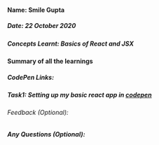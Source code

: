 #### Name: Smile Gupta
##### Date: 22 October 2020
##### Concepts Learnt: Basics of React and JSX

#### Summary of all the learnings
##### CodePen Links:
##### Task1: Setting up my basic react app in [codepen](https://codepen.io/smilegupta/pen/WNxGQdx)


###### Feedback (Optional):


##### Any Questions (Optional): 
